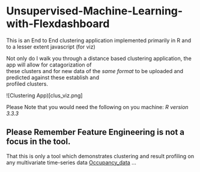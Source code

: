# Unsupervised-Machine-Learning-with-Flexdashboard
This is an End to End clustering application implemented primarily in R and to a lesser extent javascript (for viz)

Not only do I walk you through a distance based clustering application, the app will allow for catagorization of  
these clusters and for new data of the *same format* to be uploaded and predicted against these establish and  
profiled clusters.


![Clustering App)[clus_viz.png]

Please Note that you would need the following on you machine:
*R version 3.3.3*


## Please Remember Feature Engineering is not a focus in the tool.

That this is only a tool which demonstrates clustering and result profiling on any multivariate time-series data
[Occupancy_data](http://archive.ics.uci.edu/ml/datasets/Occupancy+Detection+#)
... 
